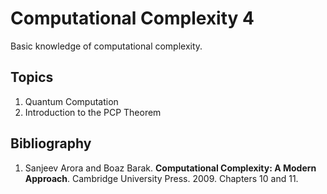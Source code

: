 # Computational Complexity 4
Basic knowledge of computational complexity.

## Topics
1.	Quantum Computation
2.	Introduction to the PCP Theorem

## Bibliography
1. Sanjeev Arora and Boaz Barak. **Computational Complexity: A Modern Approach**. Cambridge University Press. 2009.  Chapters 10 and 11.